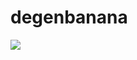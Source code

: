 # degenbanana

![](https://cdn.shopify.com/s/files/1/0998/1866/products/DSC_5380_1024x1024@2x.jpg?v=1442721992)
